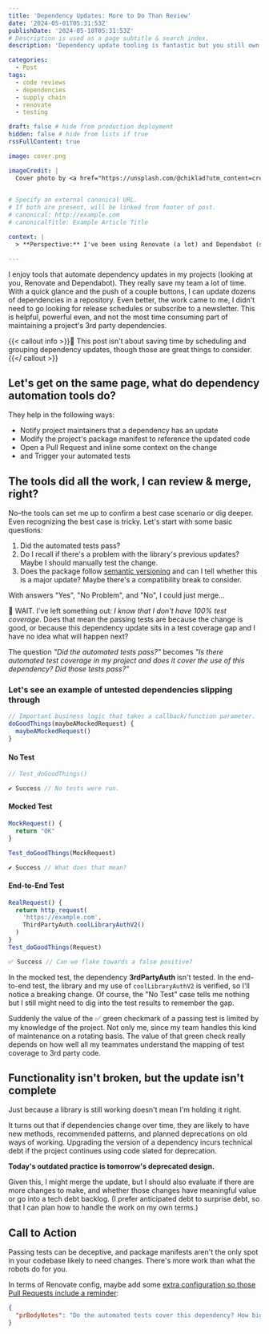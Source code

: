 ```yaml
---
title: 'Dependency Updates: More to Do Than Review'
date: '2024-05-01T05:31:53Z'
publishDate: '2024-05-18T05:31:53Z'
# Description is used as a page subtitle & search index.
description: 'Dependency update tooling is fantastic but you still own code stability.'

categories:
  - Post
tags:
  - code reviews
  - dependencies
  - supply chain
  - renovate
  - testing

draft: false # hide from production deployment
hidden: false # hide from lists if true
rssFullContent: true

image: cover.png

imageCredit: |
  Cover photo by <a href="https://unsplash.com/@chiklad?utm_content=creditCopyText&utm_medium=referral&utm_source=unsplash">Ochir-Erdene Oyunmedeg</a> on <a href="https://unsplash.com/photos/close-photo-of-green-grass-LmyPLbbUWhA?utm_content=creditCopyText&utm_medium=referral&utm_source=unsplash">Unsplash</a>
  

# Specify an external canonical URL.
# If both are present, will be linked from footer of post.
# canonical: http://example.com
# canonicalTitle: Example Article Title

context: | 
  > **Perspective:** I've been using Renovate (a lot) and Dependabot (some) for years, in dozens of repositories, with everything from near defaults to elaborate configurations. I believe some maintenance challenges have come from not examining automated dependency updates closely enough before merge.

---
```


I enjoy tools that automate dependency updates in my projects (looking at you, Renovate and Dependabot). They really save my team a lot of time. With a quick glance and the push of a couple buttons, I can update dozens of dependencies in a repository. Even better, the work came to me, I didn't need to go looking for release schedules or subscribe to a newsletter. This is helpful, powerful even, and not the most time consuming part of maintaining a project's 3rd party dependencies.

{{< callout info >}}👋 This post isn't about saving time by scheduling and grouping dependency updates, though those are great things to consider.{{</ callout >}}

## Let's get on the same page, what do dependency automation tools do?

They help in the following ways:

* Notify project maintainers that a dependency has an update
* Modify the project's package manifest to reference the updated code
* Open a Pull Request and inline some context on the change
* and Trigger your automated tests

## The tools did all the work, I can review & merge, right?

No–the tools can set me up to confirm a best case scenario or dig deeper. Even recognizing the best case is tricky. Let's start with some basic questions:

1. Did the automated tests pass?
2. Do I recall if there's a problem with the library's previous updates? Maybe I should manually test the change.
3. Does the package follow [semantic versioning](https://semver.org/) and can I tell whether this is a major update? Maybe there's a compatibility break to consider.

With answers "Yes", "No Problem", and "No", I could just merge...

🛑 WAIT. I've left something out: _I know that I don't have 100% test coverage_. Does that mean the passing tests are because the change is good, or because this dependency update sits in a test coverage gap and I have no idea what will happen next? 

The question _"Did the automated tests pass?"_ becomes _"Is there automated test coverage in my project and does it cover the use of this dependency? Did those tests pass?"_

### Let's see an example of untested dependencies slipping through

```js
// Important business logic that takes a callback/function parameter.
doGoodThings(maybeAMockedRequest) {
  maybeAMockedRequest()
}
```

#### No Test

```js
// Test_doGoodThings()

✔️ Success // No tests were run.
```

#### Mocked Test

```js
MockRequest() {
  return "OK"
}

Test_doGoodThings(MockRequest) 

✔️ Success // What does that mean?
```

#### End-to-End Test

```js
RealRequest() {
  return http_request(
    'https://example.com',   
    ThirdPartyAuth.coolLibraryAuthV2()
  )
}
Test_doGoodThings(Request)

✅ Success // Can we flake towards a false positive?
```

In the mocked test, the dependency <strong>3rdPartyAuth </strong>isn't tested. In the end-to-end test, the library and my use of <code>coolLibraryAuthV2</code> is verified, so I'll notice a breaking change. Of course, the "No Test" case tells me nothing but I still might need to dig into the test results to remember the gap.

Suddenly the value of the ✅ green checkmark of a passing test is limited by my knowledge of the project. Not only me, since my team handles this kind of maintenance on a rotating basis. The value of that green check really depends on how well all my teammates understand the mapping of test coverage to 3rd party code.

## Functionality isn't broken, but the update isn't complete

Just because a library is still working doesn't mean I'm holding it right.

It turns out that if dependencies change over time, they are likely to have new methods, recommended patterns, and planned deprecations on old ways of working. Upgrading the version of a dependency incurs technical debt if the project continues using code slated for deprecation.

**Today's outdated practice is tomorrow's deprecated design.**

Given this, I might merge the update, but I should also evaluate if there are more changes to make, and whether those changes have meaningful value or go into a tech debt backlog. (I prefer anticipated debt to surprise debt, so that I can plan how to handle the work on my own terms.)

## Call to Action

Passing tests can be deceptive, and package manifests aren't the only spot in your codebase likely to need changes. There's more work than what the robots do for you.

In terms of Renovate config, maybe add some [extra configuration so those Pull Requests include a reminder](https://docs.renovatebot.com/configuration-options/#prbodynotes):

```json
{
  "prBodyNotes": "Do the automated tests cover this dependency? How big was this change? You may have more work to do."
}
```
